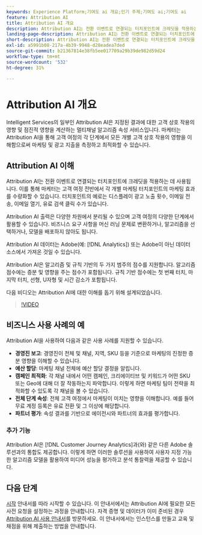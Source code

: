 ```yaml
---
keywords: Experience Platform;기여도 ai 개요;인기 주제;기여도 ai;기여도 ai
feature: Attribution AI
title: Attribution AI 개요
description: Attribution AI는 전환 이벤트로 연결되는 터치포인트에 크레딧을 적용하는 데 사용됩니다. 이를 통해 마케터는 고객 여정 전반에서 각 개별 마케팅 터치포인트의 마케팅 효과를 수량화할 수 있습니다. 터치포인트의 예로는 디스플레이 광고 노출 횟수, 이메일 전송, 이메일 열기, 유료 검색 클릭 수가 있습니다.
landing-page-description: Attribution AI는 전환 이벤트로 연결되는 터치포인트에 크레딧을 적용하는 데 사용됩니다. 이를 통해 마케터는 고객 여정 전반에서 각 개별 마케팅 터치포인트의 마케팅 효과를 수량화할 수 있습니다.
short-description: Attribution AI는 전환 이벤트로 연결되는 터치포인트에 크레딧을 적용하는 데 사용됩니다. 이를 통해 마케터는 고객 여정 전반에서 각 개별 마케팅 터치포인트의 마케팅 효과를 수량화할 수 있습니다.
exl-id: a5991b08-217a-4b39-9948-d28eadea7ded
source-git-commit: b21367814e38fb5ee017709a29b39de982d59d24
workflow-type: tm+mt
source-wordcount: '532'
ht-degree: 31%

---
```


# Attribution AI 개요

Intelligent Services의 일부인 Attribution AI은 지정된 결과에 대한 고객 상호 작용의 영향 및 점진적 영향을 계산하는 멀티채널 알고리즘 속성 서비스입니다. 마케터는 Attribution AI을 통해 고객 여정의 각 단계에서 모든 개별 고객 상호 작용의 영향을 이해함으로써 마케팅 및 광고 지출을 측정하고 최적화할 수 있습니다.

## Attribution AI 이해

Attribution AI는 전환 이벤트로 연결되는 터치포인트에 크레딧을 적용하는 데 사용됩니다. 이를 통해 마케터는 고객 여정 전반에서 각 개별 마케팅 터치포인트의 마케팅 효과를 수량화할 수 있습니다. 터치포인트의 예로는 디스플레이 광고 노출 횟수, 이메일 전송, 이메일 열기, 유료 검색 클릭 수가 있습니다.

Attribution AI 출력은 다양한 차원에서 분리될 수 있으며 고객 여정의 다양한 단계에서 활용할 수 있습니다. 비즈니스 요구 사항을 머신 러닝 문제로 변환하거나, 알고리즘을 선택하거나, 모델을 배포하지 않아도 됩니다.

Attribution AI 데이터는 Adobe(예: [!DNL Analytics]) 또는 Adobe이 아닌 데이터 소스에서 가져온 것일 수 있습니다.

Attribution AI은 알고리즘 및 규칙 기반의 두 가지 범주의 점수를 지원합니다. 알고리즘 점수에는 증분 및 영향을 주는 점수가 포함됩니다. 규칙 기반 점수에는 첫 번째 터치, 마지막 터치, 선형, U자형 및 시간 감소가 포함됩니다.

다음 비디오는 Attribution AI에 대한 이해를 돕기 위해 설계되었습니다.

>[!VIDEO](https://video.tv.adobe.com/v/32667?learn=on&quality=12)

## 비즈니스 사용 사례의 예

Attribution AI을 사용하여 다음과 같은 사용 사례를 지원할 수 있습니다.

- **경영진 보고**: 경영진이 전체 및 채널, 지역, SKU 등을 기준으로 마케팅의 진정한 증분 영향을 이해할 수 있습니다.
- **예산 할당**: 마케팅 채널 전체에 예산 할당 결정을 알립니다.
- **캠페인 최적화**: 각 채널 내에서 어떤 캠페인, 크리에이티브 및 키워드가 어떤 SKU 또는 Geo에 대해 더 잘 작동하는지 파악합니다. 이렇게 하면 마케팅 팀이 전략을 최적화할 수 있도록 각 채널을 볼 수 있습니다.
- **전체 단계 속성**: 전체 고객 여정에서 마케팅이 미치는 영향을 이해합니다. 예를 들어 무료 계정 등록은 유료 전환 및 그 이상에 해당합니다.
- **파트너 평가**: 속성 결과를 기반으로 에이전시와 파트너의 효과를 평가합니다.

### 추가 기능

Attribution AI은 [!DNL Customer Journey Analytics]과(와) 같은 다른 Adobe 솔루션과의 통합도 제공합니다. 이렇게 하면 이러한 솔루션을 사용하여 사용자 지정 가능한 알고리즘 모델을 활용하여 미디어 성능을 평가하고 분석 통찰력을 제공할 수 있습니다.

## 다음 단계

[시작](./getting-started.md) 안내서를 따라 시작할 수 있습니다. 이 안내서에서는 Attribution AI에 필요한 모든 사전 요청을 설정하는 과정을 안내합니다. 자격 증명 및 데이터가 이미 준비된 경우 [Attribution AI 사용 안내서](./user-guide.md)를 방문하세요. 이 안내서에서는 인스턴스를 만들고 교육 및 채점을 위해 제출하는 방법을 안내합니다.
